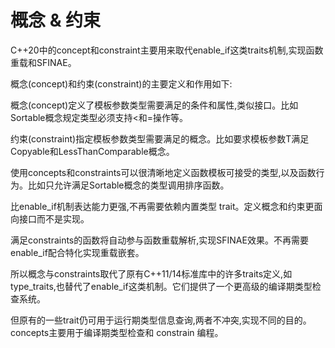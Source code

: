 # 概念 & 约束

C++20中的concept和constraint主要用来取代enable_if这类traits机制,实现函数重载和SFINAE。

概念(concept)和约束(constraint)的主要定义和作用如下:

概念(concept)定义了模板参数类型需要满足的条件和属性,类似接口。比如Sortable概念规定类型必须支持<和=操作等。

约束(constraint)指定模板参数类型需要满足的概念。比如要求模板参数T满足Copyable和LessThanComparable概念。

使用concepts和constraints可以很清晰地定义函数模板可接受的类型,以及函数行为。比如只允许满足Sortable概念的类型调用排序函数。

比enable_if机制表达能力更强,不再需要依赖内置类型 trait。定义概念和约束更面向接口而不是实现。

满足constraints的函数将自动参与函数重载解析,实现SFINAE效果。不再需要enable_if配合特化实现重载嵌套。

所以概念与constraints取代了原有C++11/14标准库中的许多traits定义,如type_traits,也替代了enable_if这类机制。它们提供了一个更高级的编译期类型检查系统。

但原有的一些trait仍可用于运行期类型信息查询,两者不冲突,实现不同的目的。concepts主要用于编译期类型检查和 constrain 编程。
